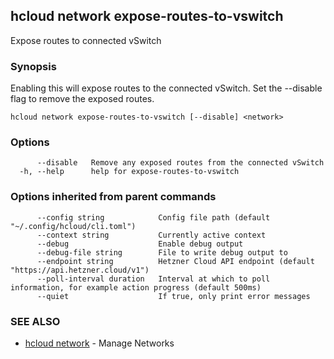 ## hcloud network expose-routes-to-vswitch

Expose routes to connected vSwitch

### Synopsis

Enabling this will expose routes to the connected vSwitch. Set the --disable flag to remove the exposed routes.

```
hcloud network expose-routes-to-vswitch [--disable] <network>
```

### Options

```
      --disable   Remove any exposed routes from the connected vSwitch
  -h, --help      help for expose-routes-to-vswitch
```

### Options inherited from parent commands

```
      --config string            Config file path (default "~/.config/hcloud/cli.toml")
      --context string           Currently active context
      --debug                    Enable debug output
      --debug-file string        File to write debug output to
      --endpoint string          Hetzner Cloud API endpoint (default "https://api.hetzner.cloud/v1")
      --poll-interval duration   Interval at which to poll information, for example action progress (default 500ms)
      --quiet                    If true, only print error messages
```

### SEE ALSO

* [hcloud network](hcloud_network.md)	 - Manage Networks
